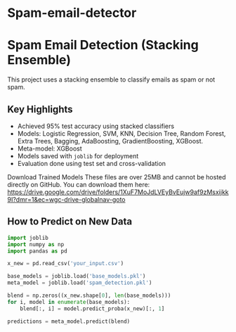 # Spam-email-detector
#  Spam Email Detection (Stacking Ensemble)

This project uses a stacking ensemble to classify emails as spam or not spam.

## Key Highlights

-  Achieved 95% test accuracy using stacked classifiers
-  Models: Logistic Regression, SVM, KNN, Decision Tree, Random Forest, Extra Trees, Bagging, AdaBoosting, GradientBoosting, XGBoost.
-  Meta-model: XGBoost
-  Models saved with `joblib` for deployment
-  Evaluation done using test set and cross-validation

 Download Trained Models
These files are over 25MB and cannot be hosted directly on GitHub.
You can download them here: https://drive.google.com/drive/folders/1XuF7MoJdLVEyBvEujw9af9zMsxijkk9I?dmr=1&ec=wgc-drive-globalnav-goto


##  How to Predict on New Data

```python
import joblib
import numpy as np
import pandas as pd

x_new = pd.read_csv('your_input.csv')

base_models = joblib.load('base_models.pkl')
meta_model = joblib.load('spam_detection.pkl')

blend = np.zeros((x_new.shape[0], len(base_models)))
for i, model in enumerate(base_models):
    blend[:, i] = model.predict_proba(x_new)[:, 1]

predictions = meta_model.predict(blend)
